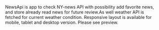 NewsApi is app to check NY-news API with possibility add favorite news, and store already read news for future review.As well weather API is fetched for current weather condition. Responsive layout is available for mobile, tablet and desktop version. Please see preview. 